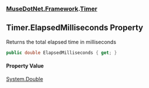 ### [MuseDotNet.Framework](./MuseDotNet-Framework.md 'MuseDotNet.Framework').[Timer](./Timer.md 'MuseDotNet.Framework.Timer')
## Timer.ElapsedMilliseconds Property
Returns the total elapsed time in milliseconds  
```csharp
public double ElapsedMilliseconds { get; }
```
#### Property Value
[System.Double](https://docs.microsoft.com/en-us/dotnet/api/System.Double 'System.Double')  
